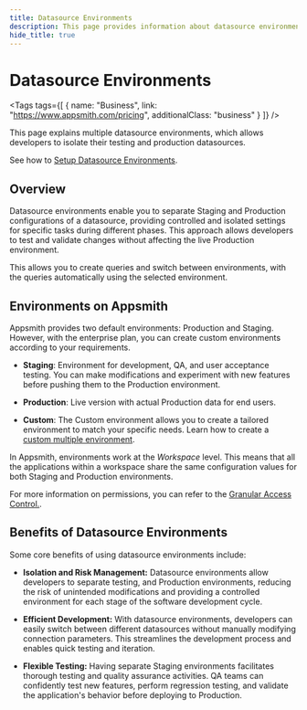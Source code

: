 ```yaml
---
title: Datasource Environments
description: This page provides information about datasource environments in Appsmith.
hide_title: true
---
```


<!-- vale off -->

<div className="tag-wrapper">
 <h1> Datasource Environments </h1>

<Tags
tags={[
{ name: "Business", link: "https://www.appsmith.com/pricing", additionalClass: "business" }
]}
/>

</div>

<!-- vale on -->

This page explains multiple datasource environments, which allows developers to isolate their testing and production datasources.

See how to [Setup Datasource Environments](/connect-data/how-to-guides/setup-datasource-environments).

## Overview

Datasource environments enable you to separate Staging and Production configurations of a datasource, providing controlled and isolated settings for specific tasks during different phases. This approach allows developers to test and validate changes without affecting the live Production environment.

This allows you to create queries and switch between environments, with the queries automatically using the selected environment.

## Environments on Appsmith

Appsmith provides two default environments: Production and Staging. However, with the enterprise plan, you can create custom environments according to your requirements.

- **Staging**: Environment for development, QA, and user acceptance testing. You can make modifications and experiment with new features before pushing them to the Production environment.

- **Production**: Live version with actual Production data for end users.

- **Custom**: The Custom environment allows you to create a tailored environment to match your specific needs. Learn how to create a [custom multiple environment](/connect-data/how-to-guides/setup-datasource-environments#create-a-custom-environment).

In Appsmith, environments work at the _Workspace_ level. This means that all the applications within a workspace share the same configuration values for both Staging and Production environments.

For more information on permissions, you can refer to the [Granular Access Control.](/advanced-concepts/granular-access-control).

## Benefits of Datasource Environments

Some core benefits of using datasource environments include:

- **Isolation and Risk Management:** Datasource environments allow developers to separate testing, and Production environments, reducing the risk of unintended modifications and providing a controlled environment for each stage of the software development cycle.

- **Efficient Development:** With datasource environments, developers can easily switch between different datasources without manually modifying connection parameters. This streamlines the development process and enables quick testing and iteration.

- **Flexible Testing:** Having separate Staging environments facilitates thorough testing and quality assurance activities. QA teams can confidently test new features, perform regression testing, and validate the application's behavior before deploying to Production.

